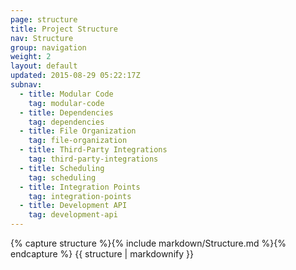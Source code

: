 ```yaml
---
page: structure
title: Project Structure
nav: Structure
group: navigation
weight: 2
layout: default
updated: 2015-08-29 05:22:17Z
subnav:
  - title: Modular Code
    tag: modular-code
  - title: Dependencies
    tag: dependencies
  - title: File Organization
    tag: file-organization
  - title: Third-Party Integrations
    tag: third-party-integrations
  - title: Scheduling
    tag: scheduling
  - title: Integration Points
    tag: integration-points
  - title: Development API
    tag: development-api
---
```


<div class="docs-section">
		{% capture structure %}{% include markdown/Structure.md %}{% endcapture %}
		{{ structure | markdownify }}
</div>